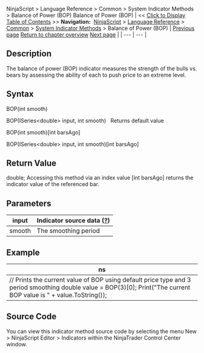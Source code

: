 ﻿
NinjaScript \> Language Reference \> Common \> System Indicator Methods \> Balance of Power (BOP)
Balance of Power (BOP)
| \<\< [Click to Display Table of Contents](balance_of_power_bop.md) \>\> **Navigation:**     [NinjaScript](ninjascript.md) \> [Language Reference](language_reference_wip.md) \> [Common](common.md) \> [System Indicator Methods](indicators.md) \> Balance of Power (BOP) | [Previous page](average_true_range_atr.md) [Return to chapter overview](indicators.md) [Next page](block_volume.md) |
| --- | --- |
## Description
The balance of power (BOP) indicator measures the strength of the bulls vs. bears by assessing the ability of each to push price to an extreme level. 

## Syntax
BOP(int smooth)  

BOP(ISeries\<double\> input, int smooth)
 
Returns default value  

BOP(int smooth)\[int barsAgo]  

BOP(ISeries\<double\> input, int smooth)\[int barsAgo]

## Return Value
double; Accessing this method via an index value \[int barsAgo] returns the indicator value of the referenced bar.

## Parameters
| input | Indicator source data ([?](valid_input_data_for_indicator.md)) |
| --- | --- |
| smooth | The smoothing period |
## 
## 
## Example
| ns |
| --- |
| // Prints the current value of BOP using default price type and 3 period smoothing double value \= BOP(3)\[0]; Print("The current BOP value is " \+ value.ToString()); |

## Source Code
You can view this indicator method source code by selecting the menu New \> NinjaScript Editor \> Indicators within the NinjaTrader Control Center window.

